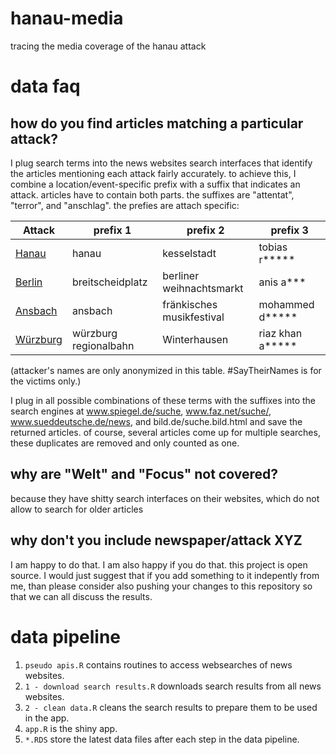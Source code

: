 # hanau-media
tracing the media coverage of the hanau attack

# data faq
## how do you find articles matching a particular attack?
I plug search terms into the news websites search interfaces that identify the articles mentioning each attack fairly accurately. to achieve this, I combine
a location/event-specific prefix with a suffix that indicates an attack. articles have to contain both parts.
the suffixes are "attentat", "terror", and "anschlag". the prefies are attach specific:

| Attack  |  prefix 1 |  prefix 2 |  prefix 3 |
|---------|---------------|---------------|---------------|
|[Hanau](https://de.wikipedia.org/wiki/Anschlag_in_Hanau_2020)    |hanau          |kesselstadt    |tobias r*****  |
|[Berlin](https://de.wikipedia.org/wiki/Anschlag_auf_den_Berliner_Weihnachtsmarkt_an_der_Ged%C3%A4chtniskirche)   |breitscheidplatz|berliner weihnachtsmarkt|anis a***|
|[Ansbach](https://de.wikipedia.org/wiki/Sprengstoffanschlag_von_Ansbach)  |ansbach        |fränkisches musikfestival|mohammed d*****|
|[Würzburg](https://de.wikipedia.org/wiki/Anschlag_in_einer_Regionalbahn_bei_W%C3%BCrzburg) |würzburg regionalbahn|Winterhausen|riaz khan a*****|

(attacker's names are only anonymized in this table. #SayTheirNames is for the victims only.)

I plug in all possible combinations of these terms with the suffixes into the search engines at www.spiegel.de/suche, www.faz.net/suche/, www.sueddeutsche.de/news, and bild.de/suche.bild.html and save the returned articles. of course, several articles come up for multiple searches, these duplicates are removed and only counted as one.


## why are "Welt" and "Focus" not covered?
because they have shitty search interfaces on their websites, which do not allow to search for older articles

## why don't you include newspaper/attack XYZ
I am happy to do that. I am also happy if you do that. this project is open source. I would just suggest that if you add something to it indepently from me, than please consider also pushing your changes to this repository so that we can all discuss the results.

# data pipeline
1. `pseudo apis.R` contains routines to access websearches of news websites.
1. `1 - download search results.R` downloads search results from all news websites.
1. `2 - clean data.R` cleans the search results to prepare them to be used in the app.
1. `app.R` is the shiny app.
1. `*.RDS` store the latest data files after each step in the data pipeline.

